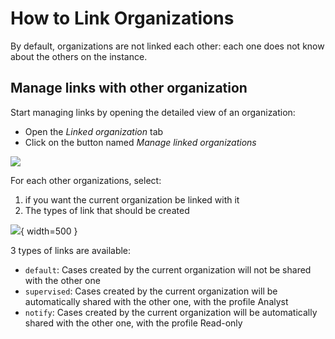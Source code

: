 # How to Link Organizations

By default, organizations are not linked each other: each one does not know about the others on the instance.

## Manage links with other organization

Start managing links by opening the detailed view of an organization:

* Open the *Linked organization* tab
* Click on the button named *Manage linked organizations*

![](../images/administration-guides/organization-links-2.png)

For each other organizations, select:

1. if you want the current organization be linked with it
2. The types of link that should be created
  
![](../images/administration-guides/organization-links-1.png){ width=500 }


3 types of links are available: 

* `default`: Cases created by the current organization will not be shared with the other one
* `supervised`: Cases created by the current organization will be automatically shared with the other one, with the profile Analyst
* `notify`: Cases created by the current organization will be automatically shared with the other one, with the profile Read-only